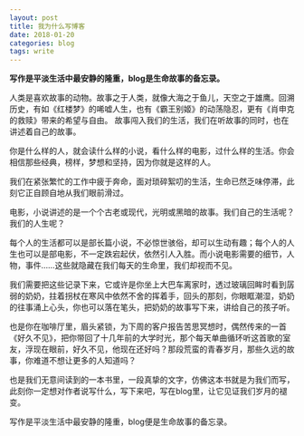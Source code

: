 ```yaml
---
layout: post
title: 我为什么写博客
date: 2018-01-20
categories: blog
tags: write
---
```


**写作是平淡生活中最安静的隆重，blog是生命故事的备忘录。**

人类是喜欢故事的动物。故事之于人类，就像大海之于鱼儿，天空之于雄鹰。回溯历史，有如《红楼梦》的唏嘘人生，也有《霸王别姬》的动荡隐忍，更有《肖申克的救赎》带来的希望与自由。
故事闯入我们的生活，我们在听故事的同时，也在讲述着自己的故事。

你是什么样的人，就会读什么样的小说，看什么样的电影，过什么样的生活。你会相信那些经典，榜样，梦想和坚持，因为你就是这样的人。

我们在紧张繁忙的工作中疲于奔命，面对琐碎絮叨的生活，生命已然乏味停滞，此刻它正自顾自地从我们眼前滑过。

电影，小说讲述的是一个个古老或现代，光明或黑暗的故事。我们自己的生活呢？我们的人生呢？

每个人的生活都可以是部长篇小说，不必惊世骇俗，却可以生动有趣；每个人的人生也可以是部电影，不一定跌宕起伏，依然引人入胜。而小说电影需要的细节，人物，事件……这些就隐藏在我们每天的生命里，我们却视而不见。

我们需要把这些记录下来，它或许是你坐上大巴车离家时，透过玻璃回眸时看到孱弱的奶奶，拄着拐杖在寒风中依然不舍的挥着手，回头的那刻，你眼眶潮湿，奶奶的往事涌上心头，你也可以落在笔头，把奶奶的故事写下来，讲给自己的孩子听。

也是你在咖啡厅里，眉头紧锁，为下周的客户报告苦思冥想时，偶然传来的一首《好久不见》，把你带回了十几年前的大学时光，那个每天单曲循环听这首歌的室友，浮现在眼前，好久不见，他现在还好吗？那段荒蛮的青春岁月，那些久远的故事，你难道不想让更多的人知道吗？

也是我们无意间读到的一本书里，一段真挚的文字，仿佛这本书就是为我们而写，此刻你一定想对作者说写什么，写下来吧，写在blog里，让它见证我们岁月的褪变。

写作是平淡生活中最安静的隆重，blog便是生命故事的备忘录。
